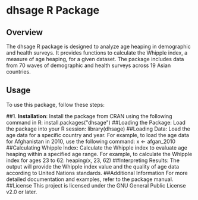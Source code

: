 # dhsage R Package

## Overview
The dhsage R package is designed to analyze age heaping in demographic and health surveys. It provides functions to calculate the Whipple index, a measure of age heaping, for a given dataset. The package includes data from 70 waves of demographic and health surveys across 19 Asian countries.

## Usage
To use this package, follow these steps:

##1. **Installation**: Install the package from CRAN using the following command in R:
   install.packages("dhsage")
##Loading the Package: Load the package into your R session:
library(dhsage)
##Loading Data: Load the age data for a specific country and year. For example, to load the age data for Afghanistan in 2010, use the following command:
x <- afgan_2010
##Calculating Whipple Index: Calculate the Whipple index to evaluate age heaping within a specified age range. For example, to calculate the Whipple index for ages 23 to 62:
heaping(x, 23, 62)
##Interpreting Results: The output will provide the Whipple index value and the quality of age data according to United Nations standards.
##Additional Information
For more detailed documentation and examples, refer to the package manual.
##License
This project is licensed under the GNU General Public License v2.0 or later. 
